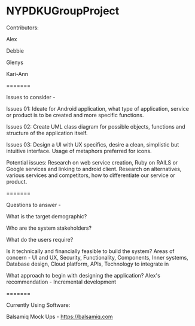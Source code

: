 # NYPDKUGroupProject

Contributors:

Alex

Debbie

Glenys

Kari-Ann

=======

Issues to consider -

Issues 01: Ideate for Android application, what type of application, service or product is to be created and more specific functions.

Issues 02: Create UML class diagram for possible objects, functions and structure of the application itself.

Issues 03: Design a UI with UX specifics, desire a clean, simplistic but intuitive interface. Usage of metaphors preferred for icons.

Potential issues: Research on web service creation, Ruby on RAILS or Google services and linking to android client. Research on alternatives, various services and competitors, how to differentiate our service or product.

=======

Questions to answer -

What is the target demographic?


Who are the system stakeholders?


What do the users require?



Is it technically and financially feasible to build the system?
Areas of concern - UI and UX, Security, Functionality, Components, Inner systems, Database design, Cloud platform, APIs, Technology to integrate in

What approach to begin with designing the application?
Alex's recommendation - Incremental development

=======

Currently Using Software:

Balsamiq Mock Ups - https://balsamiq.com
